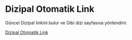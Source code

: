 # Dizipal Otomatik Link

Güncel Dizipal linkini bulur ve Gibi dizi sayfasına yönlendirir.

[Dizipal Otomatik Link](https://dizipal-oto-link.vercel.app)
